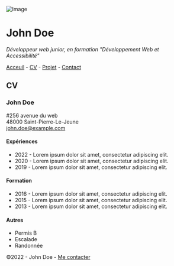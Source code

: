 ![Image](https://cdn.discordapp.com/attachments/1208043598558400513/1215577342060003338/image.png?ex=65fd419e&is=65eacc9e&hm=49eb395d3af443bd8ce47c404f203635e72e023da201ef21c55a3df8a0b04373&)


# John Doe


*Développeur web junior, en formation "Développement Web et Accessibilité"*

[Acceuil](/README.md) - [CV](CV.MD) - [Projet](README.md) - [Contact](contact.md)

## CV

### John Doe

#256 avenue du web  
48000 Saint-Pierre-Le-Jeune  
[john.doe@example.com](john.doe@example.com)


#### Expériences

* 2022 - Lorem ipsum dolor sit amet, consectetur adipiscing elit.
* 2020 - Lorem ipsum dolor sit amet, consectetur adipiscing elit.
* 2019 - Lorem ipsum dolor sit amet, consectetur adipiscing elit.

#### Formation

* 2016 - Lorem ipsum dolor sit amet, consectetur adipiscing elit.
* 2015 - Lorem ipsum dolor sit amet, consectetur adipiscing elit.
* 2013 - Lorem ipsum dolor sit amet, consectetur adipiscing elit.

#### Autres

* Permis B
* Escalade
* Randonnée


©2022 - John Doe - [Me contacter](/contact.md)